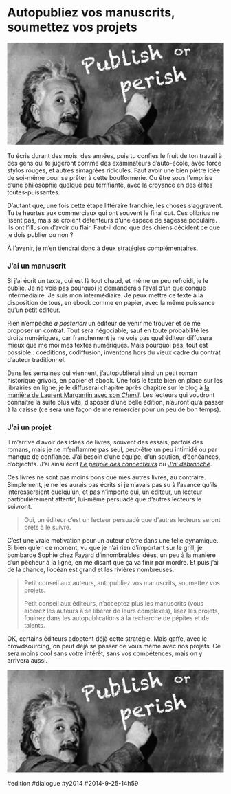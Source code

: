 # Autopubliez vos manuscrits, soumettez vos projets

![](_i/Publishorperish-01.webp)

Tu écris durant des mois, des années, puis tu confies le fruit de ton travail à des gens qui te jugeront comme des examinateurs d’auto-école, avec force stylos rouges, et autres simagrées ridicules. Faut avoir une bien piètre idée de soi-même pour se prêter à cette bouffonnerie. Ou être sous l’emprise d’une philosophie quelque peu terrifiante, avec la croyance en des élites toutes-puissantes.

D’autant que, une fois cette étape littéraire franchie, les choses s’aggravent. Tu te heurtes aux commerciaux qui ont souvent le final cut. Ces olibrius ne lisent pas, mais se croient détenteurs d’une espèce de sagesse populaire. Ils ont l’illusion d’avoir du flair. Faut-il donc que des chiens décident ce que je dois publier ou non ?

À l’avenir, je m’en tiendrai donc à deux stratégies complémentaires.

### J’ai un manuscrit

Si j’ai écrit un texte, qui est là tout chaud, et même un peu refroidi, je le publie. Je ne vois pas pourquoi je demanderais l’aval d’un quelconque intermédiaire. Je suis mon intermédiaire. Je peux mettre ce texte à la disposition de tous, en ebook comme en papier, avec la même puissance qu’un petit éditeur.

Rien n’empêche *a posteriori* un éditeur de venir me trouver et de me proposer un contrat. Tout sera négociable, sauf en toute probabilité les droits numériques, car franchement je ne vois pas quel éditeur diffusera mieux que me moi mes textes numériques. Mais pourquoi pas, tout est possible : coéditions, codiffusion, inventons hors du vieux cadre du contrat d’auteur traditionnel.

Dans les semaines qui viennent, j’autopublierai ainsi un petit roman historique grivois, en papier et ebook. Une fois le texte bien en place sur les librairies en ligne, je le diffuserai chapitre après chapitre sur le blog à [la manière de Laurent Margantin avec son *Chenil*](http://oeuvresouvertes.net/spip.php?rubrique147). Les lecteurs qui voudront connaître la suite plus vite, disposer d’une belle édition, n’auront qu’à passer à la caisse (ce sera une façon de me remercier pour un peu de bon temps).

### J’ai un projet

Il m’arrive d’avoir des idées de livres, souvent des essais, parfois des romans, mais je ne m’enflamme pas seul, peut-être un peu intimidé ou par manque de confiance. J’ai besoin d’une équipe, d’un soutien, d’échéances, d’objectifs. J’ai ainsi écrit *[Le peuple des connecteurs](../../page/le-peuple-des-connecteurs)* ou *[J’ai débranché](../../page/jai-debranche)*.

Ces livres ne sont pas moins bons que mes autres livres, au contraire. Simplement, je ne les aurais pas écrits si je n’avais pas su à l’avance qu’ils intéresseraient quelqu’un, et pas n’importe qui, un éditeur, un lecteur particulièrement attentif, lui-même persuadé que d’autres lecteurs le suivront.

> Oui, un éditeur c’est un lecteur persuadé que d’autres lecteurs seront prêts à le suivre.

C’est une vraie motivation pour un auteur d’être dans une telle dynamique. Si bien qu’en ce moment, vu que je n’ai rien d’important sur le grill, je bombarde Sophie chez Fayard d’innombrables idées, un peu à la manière d’un pêcheur à la ligne, en me disant que ça va finir par mordre. Et puis j’ai de la chance, l’océan est grand et les rivières nombreuses.

> Petit conseil aux auteurs, autopubliez vos manuscrits, soumettez vos projets.
> 
> 
> Petit conseil aux éditeurs, n’acceptez plus les manuscrits (vous aiderez les auteurs à se libérer de leurs complexes), lisez les projets, fouinez dans les autopublications à la recherche de pépites et de talents.

OK, certains éditeurs adoptent déjà cette stratégie. Mais gaffe, avec le crowdsourcing, on peut déjà se passer de vous même avec nos projets. Ce sera moins cool sans votre intérêt, sans vos compétences, mais on y arrivera aussi.

![publish or perish](_i/Publishorperish-01.webp)



#edition #dialogue #y2014 #2014-9-25-14h59
